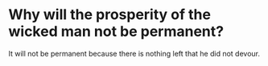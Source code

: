 # Why will the prosperity of the wicked man not be permanent?

It will not be permanent because there is nothing left that he did not devour.
